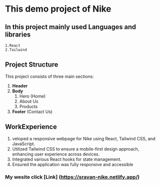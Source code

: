 # This demo project of Nike 
## In this project mainly used Languages and libraries
    1.React
    2.Tailwind
## Project Structure

This project consists of three main sections:

1. **Header**
2. **Body**
   1. Hero (Home)
   2. About Us
   3. Products
3. **Footer** (Contact Us)

## WorkExperience
 1. veloped a responsive webpage for Nike using React, Tailwind CSS, and JavaScript.
 2. Utilized Tailwind CSS to ensure a mobile-first design approach, enhancing user experience across devices.
 3. Integrated various React hooks for state management.
 4. Ensured the application was fully responsive and accessible


### My wesite  click [Link] (https://sravan-nike.netlify.app/)
